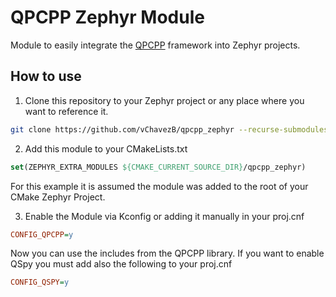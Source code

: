 # QPCPP Zephyr Module

Module to easily integrate the [QPCPP](https://github.com/QuantumLeaps/qpcpp) framework into Zephyr projects.

## How to use

1. Clone this repository to your Zephyr project or any place where you want to reference it.

```bash
git clone https://github.com/vChavezB/qpcpp_zephyr --recurse-submodules
```

2. Add this module to your CMakeLists.txt

```cmake
set(ZEPHYR_EXTRA_MODULES ${CMAKE_CURRENT_SOURCE_DIR}/qpcpp_zephyr)
```

For this example it is assumed the module was added to the root of your CMake Zephyr Project.

3. Enable the Module via Kconfig or adding it manually in your proj.cnf

```ini
CONFIG_QPCPP=y
```

Now you can use the includes from the QPCPP library. If you want to enable QSpy you must add also the following to your proj.cnf

```ini
CONFIG_QSPY=y
```
